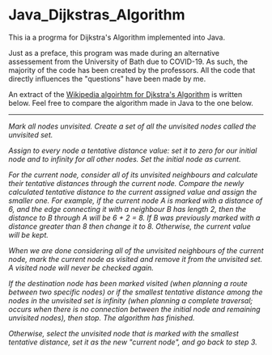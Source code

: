 # Java_Dijkstras_Algorithm
This ia a progrma for Dijkstra's Algorithm implemented into Java. 

Just as a preface, this program was made during an alternative assessement from the University
of Bath due to COVID-19. As such, the majority of the code has been created by the professors. All the code that 
directly influences the "questions" have been made by me.

An extract of the [Wikipedia algoirhtm for Djkstra's Algorithm](https://en.wikipedia.org/wiki/Dijkstra%27s_algorithm) is written below. Feel free to compare the algorithm made in Java to the one below. 

___________________________________

*Mark all nodes unvisited. Create a set of all the unvisited nodes called the unvisited set.*

*Assign to every node a tentative distance value: set it to zero for our initial node and to infinity for all other nodes. Set the initial node as current.*

*For the current node, consider all of its unvisited neighbours and calculate their tentative distances through the current node. Compare the newly calculated tentative distance to the current assigned value and assign the smaller one. For example, if the current node A is marked with a distance of 6, and the edge connecting it with a neighbour B has length 2, then the distance to B through A will be 6 + 2 = 8. If B was previously marked with a distance greater than 8 then change it to 8. Otherwise, the current value will be kept.*

*When we are done considering all of the unvisited neighbours of the current node, mark the current node as visited and remove it from the unvisited set. A visited node will never be checked again.*

*If the destination node has been marked visited (when planning a route between two specific nodes) or if the smallest tentative distance among the nodes in the unvisited set is infinity (when planning a complete traversal; occurs when there is no connection between the initial node and remaining unvisited nodes), then stop. The algorithm has finished.*

*Otherwise, select the unvisited node that is marked with the smallest tentative distance, set it as the new "current node", and go back to step 3.*

